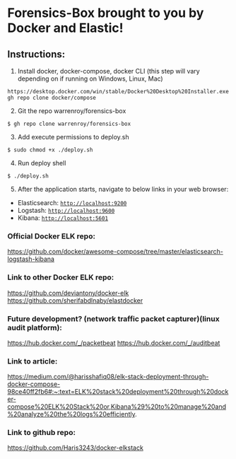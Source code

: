# Forensics-Box brought to you by Docker and Elastic!

## Instructions:
1) Install docker, docker-compose, docker CLI (this step will vary depending on if running on Windows, Linux, Mac)
```
https://desktop.docker.com/win/stable/Docker%20Desktop%20Installer.exe
gh repo clone docker/compose
```
2) Git the repo warrenroy/forensics-box 
```
$ gh repo clone warrenroy/forensics-box
```
3) Add execute permissions to deploy.sh
```    
$ sudo chmod +x ./deploy.sh
```
4) Run deploy shell
```
$ ./deploy.sh
```
5) After the application starts, navigate to below links in your web browser:
* Elasticsearch: [`http://localhost:9200`](http://localhost:9200)
* Logstash: [`http://localhost:9600`](http://localhost:9600)
* Kibana: [`http://localhost:5601`](http://localhost:5601)

### Official Docker ELK repo:
https://github.com/docker/awesome-compose/tree/master/elasticsearch-logstash-kibana

### Link to other Docker ELK repo:
https://github.com/deviantony/docker-elk
https://github.com/sherifabdlnaby/elastdocker

### Future development? (network traffic packet capturer)(linux audit platform):
https://hub.docker.com/_/packetbeat
https://hub.docker.com/_/auditbeat

### Link to article:
https://medium.com/@harisshafiq08/elk-stack-deployment-through-docker-compose-98ce40ff2fb6#:~:text=ELK%20stack%20deployment%20through%20docker-compose%20ELK%20Stack%20or,Kibana%29%20to%20manage%20and%20analyze%20the%20logs%20efficiently.

### Link to github repo:
https://github.com/Haris3243/docker-elkstack
